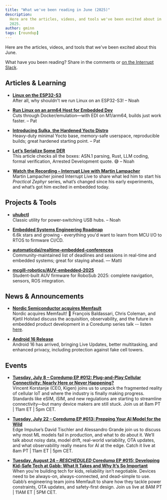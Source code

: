 ```yaml
---
title: "What we've been reading in June (2025)"
description:
  Here are the articles, videos, and tools we've been excited about in June
  2025.
author: gminn
tags: [roundup]
---
```


<!-- excerpt start -->

Here are the articles, videos, and tools that we've been excited about this
June.

<!-- excerpt end -->

What have you been reading? Share in the comments or
[on the Interrupt Slack](https://interrupt-slack.herokuapp.com/).

## Articles & Learning

- [**Linux on the ESP32-S3**](http://wiki.osll.ru/doku.php/etc:users:jcmvbkbc:linux-xtensa:esp32s3)<br>
  After all, why shouldn't we run Linux on an ESP32-S3! – Noah

- [**Run Linux on an arm64 Host for Embedded Dev**](https://www.get-edi.io/Speed-up-Embedded-Development-on-an-arm64-Host/)<br>
  Cuts through Docker/emulation—with EDI on M1/arm64, builds just work faster. –
  Pat

- [**Introducing Sulka, the Hardened Yocto Distro**](https://ejaaskel.dev/introducing-sulka-the-hardened-yocto-distro/)<br>
  Heavy-duty minimal Yocto base, memory-safe userspace, reproducible builds;
  great hardened starting point. – Pat

- [**Let’s Serialize Some DER**](https://alexgaynor.net/2025/jun/20/serialize-some-der/)<br>
  This article checks all the boxes: ASN.1 parsing, Rust, LLM coding, formal
  verification, Arrested Development quote. 😅 – Noah

- [**Watch the Recording – Interrupt Live with Martin Lampacher**](https://www.youtube.com/live/ls_Y45WsTiA)<br>
  Martin Lampacher joined Interrupt Live to share what led him to start his
  _Practical Zephyr_ series, what’s changed since his early experiments, and
  what’s got him excited in embedded today.

## Projects & Tools

- [**uhubctl**](https://github.com/mvp/uhubctl)<br> Classic utility for
  power‑switching USB hubs. – Noah

- [**Embedded Systems Engineering Roadmap**](https://github.com/m3y54m/Embedded-Engineering-Roadmap)<br>
  6.6k stars and growing - everything you'd want to learn from MCU I/O to RTOS
  to firmware CI/CD.

- [**automaticdai/realtime‑embedded‑conferences**](https://github.com/automaticdai/realtime-embedded-conferences)  
  Community-maintained
  list of deadlines and sessions in real-time and embedded systems; great for
  staying ahead. — Matti

- [**mcgill-robotics/AUV-embedded-2025**](https://github.com/mcgill-robotics/auv-embedded-2025)<br>
  Student-built AUV firmware for RoboSub 2025: complete navigation, sensors, ROS
  integration.

## News & Announcements

- [**Nordic Semiconductor acquires Memfault**](https://www.nordicsemi.com/Nordic-news/2025/06/Nordic-Semiconductor-acquires-Memfault)<br>
  Nordic acquires Memfault! 🎉 François Baldassari, Chris Coleman, and Kjetil
  Holstad discuss the acquisition, observability, and the future in embedded
  product development in a Coredump series talk -- listen
  [here](https://memfault.com/resources/memfault-joins-nordic-semiconductor-future-connected-product-development/).

- [**Android 16 Release**](https://developer.android.com/about/versions/16)<br>
  Android 16 has arrived, bringing Live Updates, better multitasking, and
  enhanced privacy, including protection against fake cell towers.

## Events

- [**Tuesday, July 8 – Coredump EP #012: Plug‑and‑Play Cellular Connectivity: Nearly Here or Never Happening?**](https://memfault.com/resources/plug-and-play-cellular-connectivity-nearly-here-or-never-happening/)<br>
  Vincent Korstanje (CEO, Kigen) joins us to unpack the fragmented reality of
  cellular IoT and where the industry is finally making progress. Standards like
  eSIM, iSIM, and new regulations are starting to streamline connectivity—but
  many device makers are still stuck. Join us at 8am PT | 11am ET | 5pm CET.

- [**Tuesday, July 22 – Coredump EP #013: Prepping Your AI Model for the Wild**](https://memfault.com/resources/building-edge-ai-models-for-the-real-world/)<br>
  Edge Impulse’s David Tischler and Alessandro Grande join us to discuss why
  most ML models fail in production, and what to do about it. We’ll talk about
  noisy data, model drift, real-world variability, OTA updates, and what
  observability really means for AI at the edge. Catch it live at 8am PT | 11am
  ET | 5pm CET.

- [**Tuesday, August 24 – _RESCHEDULED_ Coredump EP #015: Developing Kid-Safe Tech at Gabb: What It Takes and Why It’s So Important**](https://memfault.com/resources/developing-kid-safe-tech-at-gabb-what-it-takes-and-why-its-so-important/)<br>
  When you're building tech for kids, reliability isn’t negotiable. Devices need
  to be always-on, always-connected, and dead-simple to use. Gabb’s engineering
  team joins Memfault to share how they tackle power constraints, OTA updates,
  and safety-first design. Join us live at 8AM PT | 11AM ET | 5PM CET.
